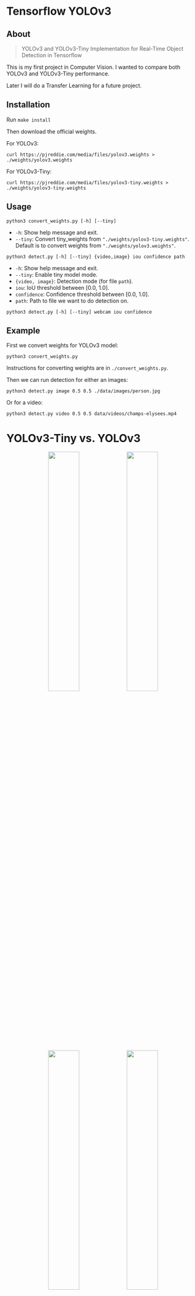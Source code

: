 # Tensorflow YOLOv3

About
-----
> YOLOv3 and YOLOv3-Tiny Implementation for Real-Time Object Detection in Tensorflow

This is my first project in Computer Vision. I wanted to compare both YOLOv3 and YOLOv3-Tiny performance.

Later I will do a Transfer Learning for a future project.

Installation
------------
Run `make install`

Then download the official weights.

For YOLOv3:
```
curl https://pjreddie.com/media/files/yolov3.weights > ./weights/yolov3.weights
```

For YOLOv3-Tiny:
```
curl https://pjreddie.com/media/files/yolov3-tiny.weights > ./weights/yolov3-tiny.weights
```

Usage
-----
`python3 convert_weights.py [-h] [--tiny]`
* `-h`: Show help message and exit.
* `--tiny`: Convert tiny_weights from `"./weights/yolov3-tiny.weights"`. Default is to convert weights from `"./weights/yolov3.weights"`.

`python3 detect.py [-h] [--tiny] {video,image} iou confidence path`
* `-h`: Show help message and exit.
* `--tiny`: Enable tiny model mode.
* `{video, image}`: Detection mode (for file `path`).
* `iou`: IoU threshold between [0.0, 1.0].
* `confidence`: Confidence threshold between [0.0, 1.0].
* `path`: Path to file we want to do detection on.

`python3 detect.py [-h] [--tiny] webcam iou confidence`


Example
-------
First we convert weights for YOLOv3 model:
```
python3 convert_weights.py
```
Instructions for converting weights are in `./convert_weights.py`.

Then we can run detection for either an images:
```
python3 detect.py image 0.5 0.5 ./data/images/person.jpg
```

Or for a video:
```
python3 detect.py video 0.5 0.5 data/videos/champs-elysees.mp4
```

# YOLOv3-Tiny vs. YOLOv3
<div align="center">
  <img width="40%" height="40%" src="./detections/YOLOv3Tiny_output.jpg"/>
  <img width="40%" height="40%" src="./detections/YOLOv3_output.jpg"/>
</div>

<div align="center">
  <img width="40%" height="40%" src="./detections/YOLOv3Tiny_output.gif"/>
  <img width="40%" height="40%" src="./detections/YOLOv3_output.gif"/>
</div>

Bugs
----
The `YOLOv3-Tiny` boxes that use the smaller anchors have the right midpoint but sometimes the width / height seems off.

# Acknowledgments
[A Tensorflow implementation](https://www.kaggle.com/aruchomu/yolo-v3-object-detection-in-tensorflow)

[YOLOv3 Paper](https://pjreddie.com/media/files/papers/YOLOv3.pdf)

[Video Source](https://www.youtube.com/watch?v=3SS4iXpMVfk)

##### Project done in 2019
